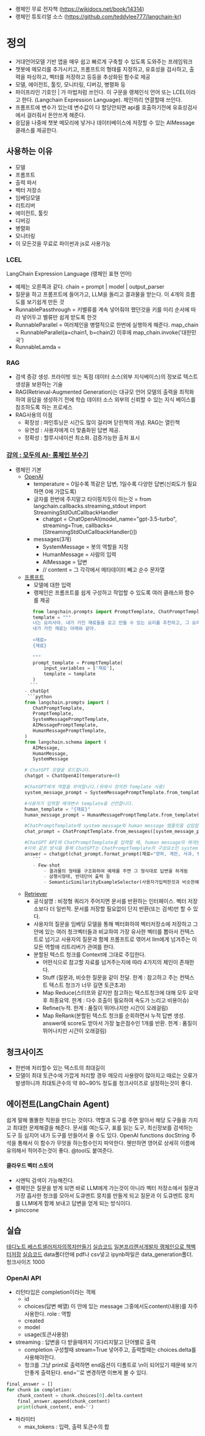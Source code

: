 
- 랭체인 무료 전자책 (https://wikidocs.net/book/14314)
- 랭체인 튜토리얼 소스 (https://github.com/teddylee777/langchain-kr)
# 정의
- 거대언어모델 기반 앱을 매우 쉽고 빠르게 구축할 수 있도록 도와주는 프레임워크
- 챗봇에 메모리를 추가시키고, 프롬프트의 형태를 지정하고, 유효성을 검사하고, 출력을 파싱하고, 벡터를 저장하고 등등을 추상화된 함수로 제공
- 모델, 에이전트, 툴킷, 모니터링, 디버깅, 병렬화 등
- 파이프라인 기호인 | 가 마법처럼 쓰인다. 이 구문을 랭체인식 언어 또는 LCEL이라고 한다. (Langchain Expression Language). 체인끼리 연결할때 쓰인다.
- 프롬프트에 변수가 있는데 변수값이 다 할당안되면 api를 호출하기전에 유효성검사에서 걸러줘서 돈안쓰게 해준다.
- 응답을 나중에 챗봇 메모리에 넣거나 데이터베이스에 저장할 수 있는 AIMessage클래스를 제공한다.

## 사용하는 이유
- 모델
- 프롬프트
- 출력 파서
- 벡터 저장소
- 임베딩모델
- 리트리버
- 에이전트, 툴킷
- 디버깅
- 병렬화
- 모니터링
- 이 모든것을 무료로 파이썬과 js로 사용가능


### LCEL
LangChain Expression Language (랭체인 표현 언어)
- 예제는 오른쪽과 같다.    chain = prompt | model | output_parser
- 질문을 하고 프롬프트에 들어가고, LLM을 돌리고 결과물을 받는다.   이 4개의 흐름도를 보기쉽게 만든 것
- RunnablePassthrough = 키밸류를 계속 넣어줘야 했던것을 키를 미리 순서에 따라 넣어두고 벨류만 쉽게 받도록 한것
- RunnableParallel = 여러체인을 병렬적으로 한번에 실행하게 해준다.   map_chain = RunnableParallel(a=chain1, b=chain2)  이후에    map_chain.invoke('대한민국')
- RunnableLamda = 



### RAG
- 검색 증강 생성.  프라이빗 또는 독점 데이터 소스(외부 지식베이스)의 정보로 텍스트 생성을 보완하는 기술
- RAG(Retrieval-Augmented Generation)는 대규모 언어 모델의 출력을 최적화하여 응답을 생성하기 전에 학습 데이터 소스 외부의 신뢰할 수 있는 지식 베이스를 참조하도록 하는 프로세스
- RAG사용의 이점
	- 확장성 : 파인튜닝은 시간도 많이 걸리며 닫힌책의 개념. RAG는 열린책
	- 유연성 : 사용자에게 더 맞춤화된 답변 제공. 
	- 정확성 : 할루시네이션 최소화. 검증가능한 출처 표시

### [강의 : 모두의 AI- 롱체인 부수기](https://www.youtube.com/watch?v=WWRCLzXxUgs&list=PLQIgLu3Wf-q_Ne8vv-ZXuJ4mztHJaQb_v)
- 랭체인 기본
	- [OpenAI](https://colab.research.google.com/drive/1Ain-2t_OI_llY0lSn0NEPJ1E7kNVdx5J?usp=sharing)
		- temperature = 0일수록 똑같은 답변, 1일수록 다양한 답변(신뢰도가 필요하면 0에 가깝도록)
		- 글자를 한번에 주지말고 타이핑치듯이 하는것 = from langchain.callbacks.streaming_stdout import StreamingStdOutCallbackHandler
			- chatgpt = ChatOpenAI(model_name="gpt-3.5-turbo", streaming=True, callbacks=[StreamingStdOutCallbackHandler()])
		- messages(3개)
			- SystemMessage = 봇의 역할을 지정
			- HumanMessage = 사람의 입력
			- AIMessage = 답변
			- // content = 그 각각에서 메타데이터 빼고 순수 문자열
	- [프롬프트](https://colab.research.google.com/drive/1wF8zTDDUdmq59RXYLOprje3yrpP8z9Pv?usp=sharing)
		- 모델에 대한 입력
		- 랭체인은 프롬프트를 쉽게 구성하고 작업할 수 있도록 여러 클래스와 함수를 제공
		 ```python
		    from langchain.prompts import PromptTemplate, ChatPromptTemplate
			template = """
			너는 요리사야. 내가 가진 재료들을 갖고 만들 수 있는 요리를 추천하고, 그 요리의 레시피를 제시해줘.
			내가 가진 재료는 아래와 같아.
			
			<재료>
			{재료}
			
			"""
			prompt_template = PromptTemplate(
			    input_variables = ['재료'],
			    template = template
			)
		   ```
		- chatGpt
		  ```python
		from langchain.prompts import (
		    ChatPromptTemplate,
		    PromptTemplate,
		    SystemMessagePromptTemplate,
		    AIMessagePromptTemplate,
		    HumanMessagePromptTemplate,
		)
		from langchain.schema import (
		    AIMessage,
		    HumanMessage,
		    SystemMessage
		
		# ChatGPT 모델을 로드합니다.
		chatgpt = ChatOpenAI(temperature=0)
		
		#ChatGPT에게 역할을 부여합니다.(위에서 정의한 Template 사용)
		system_message_prompt = SystemMessagePromptTemplate.from_template(template)
		
		#사용자가 입력할 매개변수 template을 선언합니다.
		human_template = "{재료}"
		human_message_prompt = HumanMessagePromptTemplate.from_template(human_template)
		
		#ChatPromptTemplate에 system message와 human message 템플릿을 삽입합니다.
		chat_prompt = ChatPromptTemplate.from_messages([system_message_prompt, human_message_prompt])
		
		#ChatGPT API에 ChatPromptTemplate을 입력할 때, human message의 매개변수인 '재료'를 할당하여 전달합니다.
		#이와 같은 방식을 통해 ChatGPT는 ChatPromptTemplate의 구성요소인 system message와 human message를 전달받아, 대답 생성에 활용합니다.
		answer = chatgpt(chat_prompt.format_prompt(재료="양파, 계란, 사과, 빵").to_messages())
			```
			- Few-shot
				- 결과물의 형태를 구조화하여 예제를 주면 그 형식대로 답변을 하게됨
				- 삼행시형태, 반대단어 출력 등
				- SemanticSimilarityExampleSelector(사용자가입력한것과 비슷한예시), Chroma(벡터로 비교), OpenAIEmbeddings(문자를 숫자로 수치화)
	- [Retriever](https://colab.research.google.com/drive/1S3jKF6Jofvl48fHUFqQwS-0iWMgl-pWl?usp=sharing)
		- 공식설명 : 비정형 쿼리가 주어지면 문서를 반환하는 인터페이스.  벡터 저장소보다 더 일반적.  문서를 저장할 필요없이 단지 반환(또는 검색)만 할 수 있다.
		- 사용자의 질문을 임베딩 모델을 통해 벡터화하여 벡터저장소에 저장하고 그 안에 있는 여러 청크벡터들과 비교하여 가장 유사한 벡터를 뽑아서 컨텍스트로 넘기고  사용자의 질문과 함께 프롬프트로 엮어서 llm에게 넘겨주는 이 모든 역할에 리트리버가 관여를 한다.
		- 분할된 텍스트 청크를 Context에 그대로 주입한다.
			- 어떤식으로 참고할 자료를 넘겨주는지에 따라 4가지의 체인이 존재한다.
			- Stuff (질문과, 비슷한 질문을 같이 전달.       한계 : 참고하고 주는 컨텍스트 텍스트 청크가 너무 길면 토큰초과)
			- Map Reduce(스터프와 같지만 참고하는 텍스트청크에 대해 모두 요약후 최종요약.   한계 : 다수 호출이 필요하여 속도가 느리고 비용이슈)
			- Refine(누적.     한계 : 품질이 뛰어나지만 시간이 오래걸림)
			- Map ReRank(분할된 텍스트 청크를 순회하면서 누적 답변 생성. answer에 score도 받아서 가장 높은점수인 1개를 반환.    한계 : 품질이 뛰어나지만 시간이 오래걸림)



## 청크사이즈
- 한번에 처리할수 있는 텍스트의 최대길이
- 모델이 최대 토큰수에 가깝게 처리할 경우 메모리 사용량이 많아지고 때로는 오류가 발생하니까 최대토큰수의 약 80~90% 정도를 청크사이즈로 설정하는것이 좋다.

## 에이전트(LangChain Agent)
쉽게 말해 똘똘한 직원을 만드는 것이다.
역할과 도구를 주면 알아서 해당 도구들을 가지고 최대한 문제해결을 해준다.
문서를 여는도구, 표를 읽는 도구, 최신정보를 검색하는 도구 등
심지어 내가 도구를 만들어서 줄 수도 있다. OpenAI functions
	docString 주석을 통해서 이 함수가 무엇을 하는함수인지 파악한다. 웬만하면 영어로 상세히 이름에 유의해서 적어주는것이 좋다. @tool도 붙여준다.


#### 클라우드 벡터 스토어
- 시멘틱 검색이 가능해진다.
- 랭체인은 질문을 받게 되면 바로 LLM에게 가는것이 아니라 벡터 저장소에서 질문과 가장 흡사한 청크를 모아서 도큐멘트 뭉치를 만들게 되고 질문과 이 도큐멘트 뭉치를 LLM에게 함께 보내고 답변을 얻게 되는 방식이다.
- pinccone


## 실습
[테디노트 베스트셀러저자의목차만들기](https://www.youtube.com/watch?v=2q1XlbFVzf8&list=PLAHANi8nQ2ary09Dr-ix8yyiK_XhSUEOa)
    [실습코드](https://colab.research.google.com/drive/1juAwGGOEiz7h3XPtCFeRyfDB9hspQdHc?usp=sharing)
[일본프리랜서개발자 랭체인으로 책벡터저장](https://www.youtube.com/watch?v=9xiFa5e6H7c&list=PLAHANi8nQ2ary09Dr-ix8yyiK_XhSUEOa&index=2)
	[실습코드](https://github.com/gkamradt/langchain-tutorials)   data폴더안에 pdf나 csv넣고 ipynb파일은 data_generation폴더. 청크사이즈 1000


### OpenAI API
- 리턴타입은 completion이라는 객체
	- id
	- choices(답변 배열) 이 안에 있는 message 그중에서도content(내용)를 자주 사용한다.   role : 역할
	- created
	- model
	- usage(토큰사용량)
- streaming : 답변을 다 받을때까지 기다리지말고 단어별로 출력
	- completion 구성할때 stream=True 넣어주고,   출력할때는 choices.delta를 사용해야한다.
	- 청크를 그냥 print로 출력하면 end옵션이 디폴트로 \n이 되어있기 때문에 보기 안좋게 출력된다. end=''로 변경하면 이쁘게 볼 수 있다.
```python
final_answer = []
for chunk in completion:
	chunk_content = chunk.choices[0].delta.content
	final_answer.append(chunk_content)
	print(chunk_content, end='')
```

- 파라미터
	- max_tokens : 입력, 출력 토큰수의 합